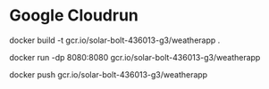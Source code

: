 # Google Cloudrun

docker build -t gcr.io/solar-bolt-436013-g3/weatherapp .

docker run -dp 8080:8080 gcr.io/solar-bolt-436013-g3/weatherapp

docker push gcr.io/solar-bolt-436013-g3/weatherapp